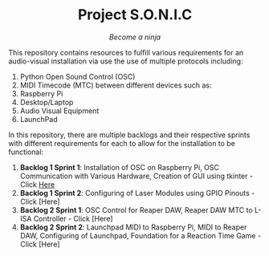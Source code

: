 <h1 align="center">
  Project S.O.N.I.C
</h1>

<p align="center">
  <i align="center">Become a ninja</i>
</p>

This repository contains resources to fulfill various requirements for an audio-visual installation via use the use of multiple protocols including:
1. Python Open Sound Control (OSC)
2. MIDI Timecode (MTC)
between different devices such as:
1. Raspberry Pi
2. Desktop/Laptop
3. Audio Visual Equipment
4. LaunchPad

In this repository, there are multiple backlogs and their respective sprints with different requirements for each to allow for the installation to be functional:
1. **Backlog 1 Sprint 1**: Installation of OSC on Raspberry Pi, OSC Communication with Various Hardware, Creation of GUI using tkinter - Click [Here](./Backlog1%20Sprint1/B1S1.md)
2. **Backlog 1 Sprint 2**: Configuring of Laser Modules using GPIO Pinouts - Click [Here]
3. **Backlog 2 Sprint 1**: OSC Control for Reaper DAW, Reaper DAW MTC to L-ISA Controller - Click [Here]
4. **Backlog 2 Sprint 2**: Launchpad MIDI to Raspberry Pi, MIDI to Reaper DAW, Configuring of Launchpad, Foundation for a Reaction Time Game - Click [Here]
